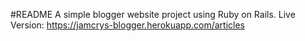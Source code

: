 #README
A simple blogger website project using Ruby on Rails.
Live Version: https://jamcrys-blogger.herokuapp.com/articles
